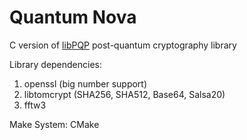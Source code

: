 # Quantum Nova
C version of [libPQP](https://github.com/grocid/libPQP)
post-quantum cryptography library

Library dependencies: 
1. openssl (big number support)
2. libtomcrypt (SHA256, SHA512, Base64, Salsa20)
3. fftw3

Make System: CMake
